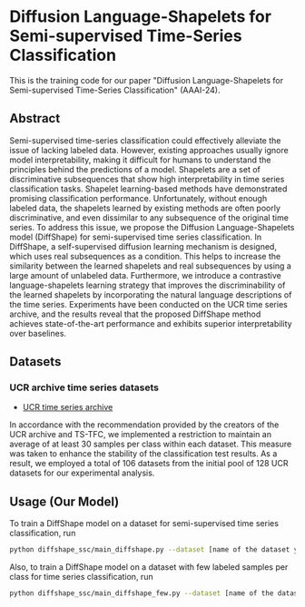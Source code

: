 # Diffusion Language-Shapelets for Semi-supervised Time-Series Classification

This is the training code for our paper "Diffusion Language-Shapelets for Semi-supervised Time-Series Classification" (AAAI-24).

## Abstract

Semi-supervised time-series classification could effectively alleviate the issue of lacking labeled data. However,
existing approaches usually ignore model interpretability, making it difficult for humans to understand the principles
behind the predictions of a model. Shapelets are a set of discriminative subsequences that show high interpretability in
time series classification tasks. Shapelet learning-based methods have demonstrated promising classification
performance. Unfortunately, without enough labeled data, the shapelets learned by existing methods are often poorly
discriminative, and even dissimilar to any subsequence of the original time series. To address this issue, we propose
the Diffusion Language-Shapelets model (DiffShape) for semi-supervised time series classification. In DiffShape, a
self-supervised diffusion learning mechanism is designed, which uses real subsequences as a condition. This helps to
increase the similarity between the learned shapelets and real subsequences by using a large amount of unlabeled data.
Furthermore, we introduce a contrastive language-shapelets learning strategy that improves the discriminability of the
learned shapelets by incorporating the natural language descriptions of the time series.
Experiments have been conducted on the UCR time series archive, and the results reveal that the proposed DiffShape
method achieves state-of-the-art performance and exhibits superior interpretability over baselines.

## Datasets

### UCR archive time series datasets

* [UCR time series archive](https://www.cs.ucr.edu/~eamonn/time_series_data_2018/UCRArchive_2018.zip)

In accordance with the recommendation provided by the creators of the UCR archive and TS-TFC, we implemented a
restriction to maintain an average
of at least 30 samples per class within each dataset. This measure was taken to enhance the stability of the
classification test results. As a result,
we employed a total of 106 datasets from the initial pool of 128 UCR datasets for our experimental analysis.

## Usage (Our Model)

To train a DiffShape model on a dataset for semi-supervised time series classification, run

```bash
python diffshape_ssc/main_diffshape.py --dataset [name of the dataset you want to train]  ...
```

Also, to train a DiffShape model on a dataset with few labeled samples per class for time series classification, run

```bash
python diffshape_ssc/main_diffshape_few.py --dataset [name of the dataset you want to train]  ...
```


